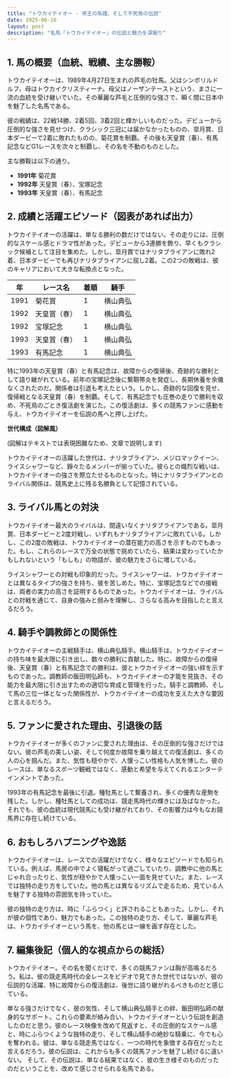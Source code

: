```yaml
---
title: "トウカイテイオー - 帝王の系譜、そして不死鳥の伝説"
date: 2025-06-16
layout: post
description: "名馬『トウカイテイオー』の伝説と魅力を深堀り"
---
```


## 1. 馬の概要（血統、戦績、主な勝鞍）

トウカイテイオーは、1989年4月27日生まれの芦毛の牡馬。父はシンボリルドルフ、母はトウカイクリスティーナ。母父はノーザンテーストという、まさに一流の血統を受け継いでいた。その華麗な芦毛と圧倒的な強さで、瞬く間に日本中を魅了した名馬である。

彼の戦績は、22戦14勝、2着5回、3着2回と輝かしいものだった。デビューから圧倒的な強さを見せつけ、クラシック三冠には届かなかったものの、皐月賞、日本ダービーで2着に敗れたものの、菊花賞を制覇。その後も天皇賞（春）、有馬記念などG1レースを次々と制覇し、その名を不動のものとした。

主な勝鞍は以下の通り。

* **1991年**  菊花賞
* **1992年**  天皇賞（春）、宝塚記念
* **1993年**  天皇賞（春）、有馬記念


## 2. 成績と活躍エピソード（図表があれば出力）

トウカイテイオーの活躍は、単なる勝利の数だけではない。その走りには、圧倒的なスケール感とドラマ性があった。デビューから3連勝を飾り、早くもクラシック候補として注目を集めた。しかし、皐月賞ではナリタブライアンに敗れ2着、日本ダービーでも再びナリタブライアンに屈し2着。この2つの敗戦は、彼のキャリアにおいて大きな転換点となった。

| 年 | レース名          | 着順 | 騎手      |
|---|-----------------|-------|------------|
| 1991 | 菊花賞            | 1     | 横山典弘    |
| 1992 | 天皇賞（春）      | 1     | 横山典弘    |
| 1992 | 宝塚記念          | 1     | 横山典弘    |
| 1993 | 天皇賞（春）      | 1     | 横山典弘    |
| 1993 | 有馬記念          | 1     | 横山典弘    |


特に1993年の天皇賞（春）と有馬記念は、故障からの復帰後、奇跡的な勝利として語り継がれている。前年の宝塚記念後に繋靭帯炎を発症し、長期休養を余儀なくされたのだ。関係者は引退も考えたという。しかし、奇跡的な回復を見せ、復帰戦となる天皇賞（春）を制覇。そして、有馬記念でも圧巻の走りで勝利を収め、不死鳥のごとき復活劇を演じた。この復活劇は、多くの競馬ファンに感動を与え、トウカイテイオーを伝説の馬へと押し上げた。

**世代構成（図解風）**

(図解はテキストでは表現困難なため、文章で説明します)

トウカイテイオーの活躍した世代は、ナリタブライアン、メジロマックイーン、ライスシャワーなど、錚々たるメンバーが揃っていた。彼らとの熾烈な戦いは、トウカイテイオーの強さを際立たせるものとなった。特にナリタブライアンとのライバル関係は、競馬史上に残る名勝負として記憶されている。


## 3. ライバル馬との対決

トウカイテイオー最大のライバルは、間違いなくナリタブライアンである。皐月賞、日本ダービーと2度対戦し、いずれもナリタブライアンに敗れている。しかし、この2度の敗戦は、トウカイテイオーの潜在能力の高さを示すものでもあった。もし、これらのレースで万全の状態で挑めていたら、結果は変わっていたかもしれないという「もしも」の物語が、彼の魅力をさらに増している。

ライスシャワーとの対戦も印象的だった。ライスシャワーは、トウカイテイオーとは異なるタイプの強さを持ち、彼を苦しめた。特に、宝塚記念などでの接戦は、両者の実力の高さを証明するものであった。トウカイテイオーは、ライバルとの対戦を通じて、自身の強みと弱みを理解し、さらなる高みを目指したと言えるだろう。


## 4. 騎手や調教師との関係性

トウカイテイオーの主戦騎手は、横山典弘騎手。横山騎手は、トウカイテイオーの持ち味を最大限に引き出し、数々の勝利に貢献した。特に、故障からの復帰後、天皇賞（春）と有馬記念での勝利は、彼とトウカイテイオーの強い絆を示すものであった。調教師の飯田明弘師も、トウカイテイオーの才能を見抜き、その能力を最大限に引き出すための適切な育成と管理を行った。騎手と調教師、そして馬の三位一体となった関係性が、トウカイテイオーの成功を支えた大きな要因と言えるだろう。


## 5. ファンに愛された理由、引退後の話

トウカイテイオーが多くのファンに愛された理由は、その圧倒的な強さだけではない。彼の芦毛の美しい姿、そして何度か故障を乗り越えての復活劇は、多くの人の心を掴んだ。また、気性も穏やかで、人懐っこい性格も人気を博した。彼のレースは、単なるスポーツ観戦ではなく、感動と希望を与えてくれるエンターテインメントであった。

1993年の有馬記念を最後に引退。種牡馬として繋養され、多くの優秀な産駒を残した。しかし、種牡馬としての成功は、競走馬時代の輝きには及ばなかった。それでも、彼の血統は現代競馬にも受け継がれており、その影響力は今もなお競馬界に存在し続けている。


## 6. おもしろハプニングや逸話

トウカイテイオーは、レースでの活躍だけでなく、様々なエピソードでも知られている。例えば、馬房の中でよく寝転がって過ごしていたり、調教中に他の馬とじゃれ合ったりと、気性が穏やかで人懐っこい一面を見せていた。また、レースでは独特の走り方をしていた。他の馬とは異なるリズムで走るため、見ている人を魅了する独特の雰囲気を持っていた。

彼の独特の走り方は、時に「ふらつく」と評されることもあった。しかし、それが彼の個性であり、魅力でもあった。この独特の走り方、そして、華麗な芦毛は、トウカイテイオーという馬を、他の馬とは一線を画す存在とした。


## 7. 編集後記（個人的な視点からの総括）

トウカイテイオー。その名を聞くだけで、多くの競馬ファンは胸が高鳴るだろう。私は、彼の競走馬時代の全レースをビデオで見てきた世代ではないが、彼の伝説的な活躍、特に故障からの復活劇は、後世に語り継がれるべきものだと感じている。

単なる強さだけでなく、彼の気性、そして横山典弘騎手との絆、飯田明弘師の献身的なサポート。これらの要素が絡み合い、トウカイテイオーという伝説を創造したのだと思う。彼のレース映像を改めて見返すと、その圧倒的なスケール感と、時にふらつくような独特の走り、そして横山騎手の絶妙な騎乗に、今でも心を奪われる。彼は、単なる競走馬ではなく、一つの時代を象徴する存在だったと言えるだろう。彼の伝説は、これからも多くの競馬ファンを魅了し続けるに違いない。  そして、その伝説は、単なる結果ではなく、彼の生き様そのものだったのだということを、改めて感じさせられる名馬である。
